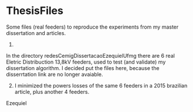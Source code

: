 # ThesisFiles
Some files (real feeders) to reproduce the experiments from my master dissertation and articles.

1. 
In the directory redesCemigDissertacaoEzequielUfmg there are 6 real Eletric Distribuction 13,8kV feeders, used to test (and validate) my dissertation algorithm. I decided put the files here, because the disserrtation link are no longer avaiable.

2. I minimized the powers losses of the same 6 feeders in a 2015 brazilian article, plus another 4 feeders.  

Ezequiel
